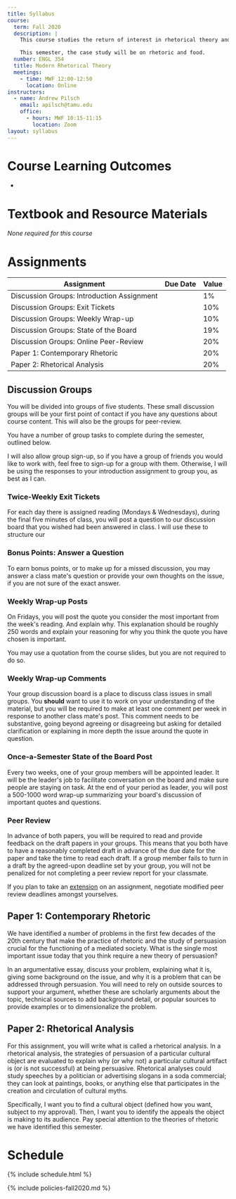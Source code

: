 ```yaml
---
title: Syllabus
course:
  term: Fall 2020
  description: |
    This course studies the return of interest in rhetorical theory and rhetorical training in the 20th century. There are three units: 1) we explore various texts that situate modern life (cities, cars, and mass media, especially) as a problem that rhetoric can solve; 2) we look at some theories of persuasion that respond specifically to these various challenges; 3) we use these theories to explore a rhetorical case study.

    This semester, the case study will be on rhetoric and food.
  number: ENGL 354
  title: Modern Rhetorical Theory
  meetings:
    - time: MWF 12:00-12:50
      location: Online
instructors:
  - name: Andrew Pilsch
    email: apilsch@tamu.edu
    office:
      - hours: MWF 10:15-11:15
        location: Zoom
layout: syllabus
---
```


# Course Learning Outcomes

*

# Textbook and Resource Materials

*None required for this course*

# Assignments

| Assignment                                 | Due Date | Value |
|--------------------------------------------|----------|-------|
| Discussion Groups: Introduction Assignment |          | 1%    |
| Discussion Groups: Exit Tickets            |          | 10%   |
| Discussion Groups: Weekly Wrap-up          |          | 10%   |
| Discussion Groups: State of the Board      |          | 19%   |
| Discussion Groups: Online Peer-Review      |          | 20%   |
| Paper 1: Contemporary Rhetoric             |          | 20%   |
| Paper 2: Rhetorical Analysis               |          | 20%   |

## Discussion Groups

You will be divided into groups of five students. These small discussion groups will be your first point of contact if you have any questions about course content. This will also be the groups for peer-review.

You have a number of group tasks to complete during the semester, outlined below.

I will also allow group sign-up, so if you have a group of friends you would like to work with, feel free to sign-up for a group with them. Otherwise, I will be using the responses to your introduction assignment to group you, as best as I can.

### Twice-Weekly Exit Tickets

For each day there is assigned reading (Mondays & Wednesdays), during the final five minutes of class, you will post a question to our discussion board that you wished had been answered in class. I will use these to structure our 

### Bonus Points: Answer a Question

To earn bonus points, or to make up for a missed discussion, you may answer a class mate's question or provide your own thoughts on the issue, if you are not sure of the exact answer.

### Weekly Wrap-up Posts

On Fridays, you will post the quote you consider the most important from the week's reading. And explain why. This explanation should be roughly 250 words and explain your reasoning for why you think the quote you have chosen is important.

You may use a quotation from the course slides, but you are not required to do so.

### Weekly Wrap-up Comments

Your group discussion board is a place to discuss class issues in small groups. You **should** want to use it to work on your understanding of the material, but you will be required to make at least one comment per week in response to another class mate's post. This comment needs to be substantive, going beyond agreeing or disagreeing but asking for detailed clarification or explaining in more depth the issue around the quote in question.

### Once-a-Semester State of the Board Post

Every two weeks, one of your group members will be appointed leader. It will be the leader's job to facilitate conversation on the board and make sure people are staying on task. At the end of your period as leader, you will post a 500-1000 word wrap-up summarizing your board's discussion of important quotes and questions.

### Peer Review

In advance of both papers, you will be required to read and provide feedback on the draft papers in your groups. This means that you both have to have a reasonably completed draft in advance of the due date for the paper and take the time to read each draft. If a group member fails to turn in a draft by the agreed-upon deadline set by your group, you will not be penalized for not completing a peer review report for your classmate.

If you plan to take an [extension](#extension-policy) on an assignment, negotiate modified peer review deadlines amongst yourselves.

## Paper 1: Contemporary Rhetoric

We have identified a number of problems in the first few decades of the 20th century that make the practice of rhetoric and the study of persuasion crucial for the functioning of a mediated society. What is the single most important issue today that you think require a new theory of persuasion?

In an argumentative essay, discuss your problem, explaining what it is, giving some background on the issue, and why it is a problem that can be addressed through persuasion. You will need to rely on outside sources to support your argument, whether these are scholarly arguments about the topic, technical sources to add background detail, or popular sources to provide examples or to dimensionalize the problem.

## Paper 2: Rhetorical Analysis

For this assignment, you will write what is called a rhetorical analysis. In a rhetorical analysis, the strategies of persuasion of a particular cultural object are evaluated to explain why (or why not) a particular cultural artifact is (or is not successful) at being persuasive. Rhetorical analyses could study speeches by a politician or advertising slogans in a soda commercial; they can look at paintings, books, or anything else that participates in the creation and circulation of cultural myths.

Specifically, I want you to find a cultural object (defined how you want, subject to my approval). Then, I want you to identify the appeals the object is making to its audience. Pay special attention to the theories of rhetoric we have identified this semester.

# Schedule

{% include schedule.html %}

{% include policies-fall2020.md %}
